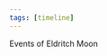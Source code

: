 ```yaml
---
tags: [timeline]
---
```


<span 
	  class='ob-timelines' 
	  data-date='2000-10-10-00' 
	  data-title='The Trevails' 
	  data-class='orange' 
	  data-img = 'Timeline Example/Timeline_2.jpg' 
	  data-type='range' 
	  data-end='2000-10-20-00'> 
	Events of Eldritch Moon
</span>
